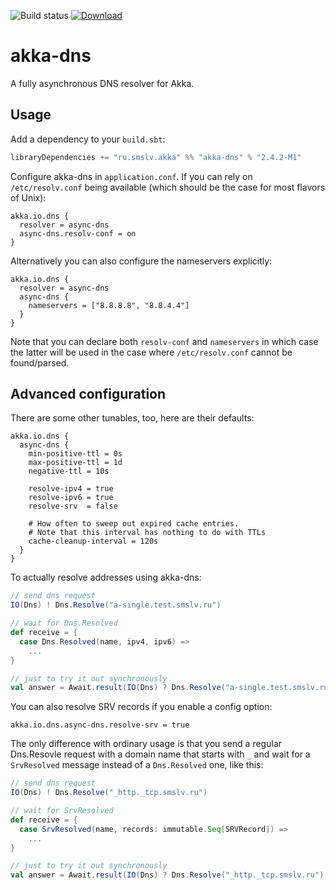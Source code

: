 ![Build status](https://travis-ci.org/ilya-epifanov/akka-dns.svg?branch=master)
[![Download](https://api.bintray.com/packages/hajile/maven/akka-dns/images/download.svg) ](https://bintray.com/hajile/maven/akka-dns/_latestVersion)

akka-dns
========

A fully asynchronous DNS resolver for Akka.

Usage
-----

Add a dependency to your `build.sbt`:

```scala
libraryDependencies += "ru.smslv.akka" %% "akka-dns" % "2.4.2-M1"
```

Configure akka-dns in `application.conf`. If you can rely on `/etc/resolv.conf` being available (which should be the case for most flavors of Unix):

```
akka.io.dns {
  resolver = async-dns
  async-dns.resolv-conf = on
}
```

Alternatively you can also configure the nameservers explicitly:

```
akka.io.dns {
  resolver = async-dns
  async-dns {
    nameservers = ["8.8.8.8", "8.8.4.4"]
  }
}
```

Note that you can declare both `resolv-conf` and `nameservers` in which case the latter will be used in the case where `/etc/resolv.conf` cannot be found/parsed.

Advanced configuration
----------------------

There are some other tunables, too, here are their defaults:

```
akka.io.dns {
  async-dns {
    min-positive-ttl = 0s
    max-positive-ttl = 1d
    negative-ttl = 10s

    resolve-ipv4 = true
    resolve-ipv6 = true
    resolve-srv  = false

    # How often to sweep out expired cache entries.
    # Note that this interval has nothing to do with TTLs
    cache-cleanup-interval = 120s
  }
}
```

To actually resolve addresses using akka-dns:

```scala
// send dns request
IO(Dns) ! Dns.Resolve("a-single.test.smslv.ru")

// wait for Dns.Resolved
def receive = {
  case Dns.Resolved(name, ipv4, ipv6) =>
    ...
}

// just to try it out synchronously
val answer = Await.result(IO(Dns) ? Dns.Resolve("a-single.test.smslv.ru"), duration).asInstanceOf[Dns.Resolved]
```

You can also resolve SRV records if you enable a config option:
```
akka.io.dns.async-dns.resolve-srv = true
```

The only difference with ordinary usage is that you send a regular Dns.Resovle request with a domain name 
that starts with `_` and wait for a `SrvResolved` message instead of a `Dns.Resolved` one, like this:
```scala
// send dns request
IO(Dns) ! Dns.Resolve("_http._tcp.smslv.ru")

// wait for SrvResolved
def receive = {
  case SrvResolved(name, records: immutable.Seq[SRVRecord]) =>
    ...
}

// just to try it out synchronously
val answer = Await.result(IO(Dns) ? Dns.Resolve("_http._tcp.smslv.ru"), duration).asInstanceOf[SrvResolved]
```
